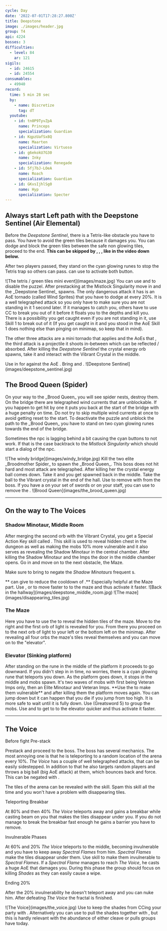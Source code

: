 ```yaml
---
cycle: Day
date: '2022-07-01T17:28:27.800Z'
title: Deepstone
image: ./images/header.jpg
group: T4
api: 4224
bosses: 3
difficulties:
  - level: 84
    ar: 121
sigils:
  - id: 24615
  - id: 24554
consumables:
  - 49940
record:
  time: 5 min 28 sec
  by:
    - name: Discretize
      tag: dT
  youtube:
    - id: tn0P9TyvZpA
      name: Princeps
      specialization: Guardian
    - id: KqpzUafSx8Q
      name: Maarten
      specialization: Virtuoso
    - id: g6ekokU7G30
      name: Inky
      specialization: Renegade
    - id: 5fj7bJ-LOeA
      name: Roach
      specialization: Guardian
    - id: GKvsIjhlSg0
      name: Hyp
      specialization: Specter
---
```


## Always start Left path with the Deepstone Sentinel (Air Elemental)

<Grid>
<GridItem sm="6">

Before the _Deepstone Sentinel_, there is a Tetris-like obstacle you have to pass. You have to avoid the green tiles because it damages you. You can dodge and block the green tiles between the safe non glowing tiles, proceed to the end. **This can be skipped by <Specialization name="Berserker"/>, <Specialization name="Soulbeast"/>, <Specialization name="Firebrand"/>, like in the video down below.**

After two players passed, they stand on the cyan glowing runes to stop the Tetris trap so others can pass. <Specialization name="Elementalist"/> can use <Skill name="Lightning flash"/> to activate both button.
</GridItem>

<GridItem sm="6">
![The tetris / green tiles mini event](images/maze.jpg)
</GridItem>

<GridItem sm="12">
<Tabs>
<Tab specialization="Guardian">
<ProfessionVideo title="Tetris skip" profession="Guardian"  timestamp="189" src="MmJTsOhdQeo"/>
You can use <Skill name="swordofjustice"/> and <Skill name="mercifulinterventioN"/> to disable the puzzel.
</Tab>

<Tab specialization="Soulbeast">
<ProfessionVideo title="Tetris skip" profession="Soulbeast" src="5x1KpI1unYg"/>
</Tab>

<Tab specialization="Berserker">
<ProfessionVideo title="Tetris skip" profession="Berserker" src="29qQ2xU1YHk"/>
</Tab>

<Tab specialization="Weaver">
<ProfessionVideo title="Tetris skip" profession="Weaver" src="Fy1rYx73keI"/>
</Tab>

<Tab specialization="Herald">
<ProfessionVideo title="Tetris skip" profession="Herald" src="DlCSFn5VK18"/>
</Tab>
</Tabs>
</GridItem>

<GridItem sm="7">
After prestacking <Boon name="Might"/> at the Mistlock Singularity move in and the _Deepstone Sentinel_ spawns. The only dangerous attack it has is an AoE tornado (called Wind Sprites) that you have to dodge at every 20%. It is a well telegraphed attack so you only have to make sure you are not standing in it 1 second later. If it manages to catch you, others have to use CC to break you out of it before it floats you to the depths and kill you. There is a possibility you get caught even if you are not standing in it, use Skill 1 to break out of it (If you get caught in it and you stood in the AoE Skill 1 does nothing else than pinging on minimap, so keep that in mind).

The other three attacks are a mini tornado that applies <Condition name="Chilled"/> and the AoEs that <Control name="Daze"/>, the third attack is a projectile it shoots in-between which can be reflected / absorbed. After killing the _Deepstone Sentinel_ the crystal energy orb spawns, take it and interact with the Vibrant Crystal in the middle.

<Tabs>
<Tab specialization="Renegade">
Use <Skill name="Inspiring Reinforcement"/> in <Skill name="Legendary Dwarf Stance" disableText/> for <Boon name="Stability"/> against the AoE <Control name="Daze"/>.
</Tab>

<Tab specialization="Firebrand">
Bring <Skill name="Mantraofliberation"/> and <Skill name="Standyourground"/>.
</Tab>
</Tabs>
</GridItem>

<GridItem sm="5">
![Deepstone Sentinel](images/deepstone_sentinel.jpg)
</GridItem>
</Grid>

## The Brood Queen (Spider)

<Grid>
<GridItem sm="8">
On your way to the _Brood Queen_ you will see spider nests, destroy them. On the bridge there are telegraphed wind currents that are unblockable. If you happen to get hit by one it puts you back at the start of the bridge with a huge penalty on time. Do not try to skip multiple wind currents at once to avoid getting reset to the start. To deactivate the puzzle and unblock the path to the _Brood Queen_ you have to stand on two cyan glowing runes towards the end of the bridge.

Sometimes the npc is lagging behind a bit causing the cyan buttons to not work. If that is the case backtrack to the _Mistlock Singularity_ which should start a dialog of the npc.
</GridItem>

<GridItem sm="4">
![The windy bridge](images/windy_bridge.jpg)
</GridItem>

<GridItem sm="6">
Kill the two elite _Broodmother Spider_ to spawn the _Brood Queen_. This boss does not hit hard and most attack are telegraphed. After killing her the crystal energy ball comes down. Take it and you get spawned back in the middle. Take the ball to the Vibrant crystal in the end of the hall.

<Tabs>
<Tab specialization="Renegade">
Use <Skill name="Legendary Demon Stance"/> to remove <Boon name="Protection"/> with <Skill name="Banish Enchantment"/> from the boss. If you have a <Item id="72872"/> on your set of swords or on your staff, you can use <Skill id="41220"/> to remove the <Boon name="Protection"/>.
</Tab>
</Tabs>
</GridItem>

<GridItem sm="6">
![Brood Queen](images/the_brood_queen.jpg)
</GridItem>
</Grid>

---

## On the way to The Voices

<Grid>
<GridItem sm="6">

### Shadow Minotaur, Middle Room

After merging the second orb with the Vibrant Crystal, you get a Special Action Key skill called <SpecialActionKey name="lightofdeldrimor"/>. This skill is used to reveal hidden chest in the dungeon as well as making the mobs 10% more vulnerable and it also serves as revealing the Shadow Minotaur in the central chamber. After killing the Shadow Minotaur and the Imps the door in the middle chamber opens. Go in and move on to the next obstacle, the Maze.

Make sure to bring <Boon name="Stability"/> to negate the _Shadow Minotaurs_ frequent <Control name="Knockback"/>s.

<Tabs>
<Tab specialization="Renegade">
**<Specialization name="Renegade"/> can give <Boon name="Alacrity"/> to reduce the cooldown of <SpecialActionKey name="lightofdeldrimor"/>.** Especially helpful at the Maze part.
</Tab>

<Tab specialization="Elementalist">
Use <Skill name="Lightning Flash"/>, <Skill name="Ride the Lightning"/> or <Skill id="5516"/> to move faster to to the maze and thus activate it faster.
</Tab>
</Tabs>
</GridItem>

<GridItem sm="6">
![Back in the hallway](images/deepstone_middle_room.jpg)
</GridItem>

<GridItem sm="6">
![The maze](images/disappearing_tiles.jpg)
</GridItem>

<GridItem sm="6">

### The Maze

Here you have to use the <SpecialActionKey name="lightofdeldrimor"/> to reveal the hidden tiles of the maze. Move to the right and the first orb of light is revealed for you. From there you proceed on to the next orb of light to your left or the bottom left on the minimap. After revealing all four orbs the maze's tiles reveal themselves and you can move on to the "elevator".

<ProfessionVideo title="Maze skip for Ranger, Warrior, Guardian, Elementalist and Revenant" profession="Ranger" src="coAfQMSot7s"/>
</GridItem>
</Grid>

### Elevator (Sinking platform)

<Grid>
<GridItem sm="7">
After standing on the rune in the middle of the platform it proceeds to go downward. If you didn't step in in time, no worries, there is a cyan glowing rune that teleports you down. As the platform goes down, it stops in the middle and mobs spawn. It's two waves of mobs with first being Veteran Imps only, then an Elite Minotaur and Veteran Imps. **Use the <SpecialActionKey name="lightofdeldrimor"/> to make them vulnerable** and after killing them the platform moves again. You can jump down but it can happen that you die if you jump from too high. It is more safe to wait until it is fully down.
</GridItem>

<GridItem sm="5">
<Tabs>
<Tab specialization="Guardian">
Use <Skill name="Binding Blade"/> (Greatsword 5) to group the mobs.
</Tab>

<Tab specialization="Elementalist">
Use <Skill name="Lightning Flash"/> and <Skill name="Ride the Lightning"/> to get to to the elevator quicker and thus activate it faster.
</Tab>
</Tabs>
</GridItem>
</Grid>

---

## The Voice

<Grid>
<GridItem sm="8">

Before fight <Label>Pre-stack</Label>

Prestack <Boon name="Might"/> and proceed to the boss. The boss has several mechanics. The most annoying one is that he is teleporting to a random location of the arena every 10%. _The Voice_ has a couple of well telegraphed attacks, that can be easily sidestepped. In addition to that he also targets random players and throws a big ball (big AoE attack) at them, which bounces back and force. This can be negated with <Boon name="Aegis"/>.

The tiles of the arena can be revealed with the <SpecialActionKey name="lightofdeldrimor"/> skill. Spam this skill all the time and you won't have a problem with disappearing tiles.

Teleporting <Label>Breakbar</Label>

At 80% and then 40% _The Voice_ teleports away and gains a breakbar while casting beam on you that makes the tiles disappear under you. If you do not manage to break the breakbar fast enough he gains a barrier you have to remove.

Invulnerable <Label>Phases</Label>

At 60% and 20% _The Voice_ teleports to the middle, becoming invulnerable and you have to keep away _Spectral Flames_ from him. _Spectral Flames_ make the tiles disappear under them. Use <SpecialActionKey name="lightofdeldrimor"/> skill to make them invulnerable to _Spectral Flames_. If a _Spectral Flame_ manages to reach _The Voice_, he casts a huge AoE that damages you. During this phase the group should focus on killing _Shades_ as they can easily cause a wipe.

Ending <Label>20%</Label>

After the 20% invulnerability he doesn't teleport away and you can nuke him. After defeating _The Voice_ the fractal is finished.
</GridItem>

<GridItem sm="4">
![The Voice](images/the_voice.jpg)
<Tabs>
<Tab specialization="Renegade">
Use <Skill name="Legendary Dwarf Stance"/> to keep the shades from CCing your party with <Skill name="Inspiring Reinforcement"/>. Alternatively you can use <Skill name="Legendary Demon Stance"/> to pull the shades together with <Skill name="Call to Anguish"/>, but this is hardly relevant with the abundance of either cleave or pulls groups have today.
</Tab>
</Tabs>
</GridItem>
</Grid>
